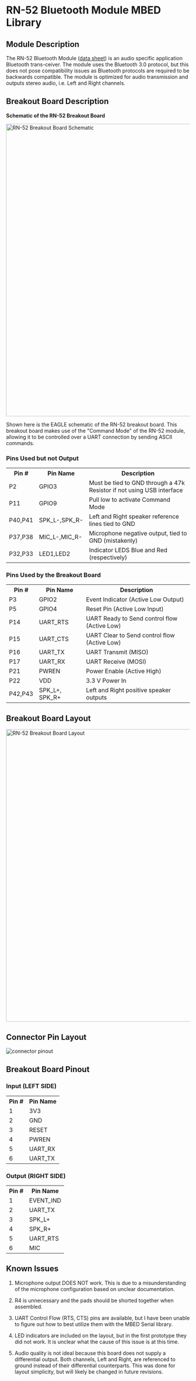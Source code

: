 # RN-52 Bluetooth Module MBED Library

## Module Description
The RN-52 Bluetooth Module ([data sheet](https://ww1.microchip.com/downloads/en/DeviceDoc/70005120A.pdf)) is an audio specific application Bluetooth trans-ceiver. The module uses the Bluetooth 3.0 protocol, but this does not pose compatibility issues as Bluetooth protocols are required to be backwards compatible. The module is optimized for audio transmission and outputs stereo audio, i.e. Left and Right channels. 

## Breakout Board Description

**Schematic of the RN-52 Breakout Board**

<img src="https://i.imgur.com/FjV9205.png" width="800" title="RN-52 Breakout Board Schematic">


Shown here is the EAGLE schematic of the RN-52 breakout board. 
This breakout board makes use of the "Command Mode" of the RN-52 module, allowing it to be controlled over a UART connection by sending ASCII commands. 

### Pins Used but not Output 

<table>
  <tr>
    <th>Pin #</th>
    <th>Pin Name</th>
    <th>Description</th>
  </tr>
  <tr>
    <td>P2</td>
    <td>GPIO3</td>
    <td>Must be tied to GND through a 47k Resistor if not using USB interface
  <tr>
    <td>P11</td>
    <td>GPIO9</td>
    <td>Pull low to activate Command Mode</td>
  </tr>
  <tr>
    <td>P40,P41</td>
    <td>SPK_L-,SPK_R-</td>
    <td>Left and Right speaker reference lines tied to GND </td>
  </tr>
  <tr>
    <td>P37,P38</td>
    <td>MIC_L-,MIC_R-</td>
    <td>Microphone negative output, tied to GND (mistakenly)</td>
  </tr>
  <tr>
    <td>P32,P33</td>
    <td>LED1,LED2</td>
    <td>Indicator LEDS Blue and Red (respectively)</td>
  </tr>

  
</table>

### Pins Used by the Breakout Board
<table>
  <tr>
    <th>Pin #</th>
    <th>Pin Name</th>
    <th>Description</th>
  <tr> 
    <td>P3</td>
    <td>GPIO2</td>
    <td>Event Indicator (Active Low Output)</td>
  </tr>
  <tr>
    <td>P5</td>
    <td>GPIO4</td>
    <td>Reset Pin (Active Low Input)</td>
  </tr>
  <tr>
    <td>P14</td>
    <td>UART_RTS</td>
    <td>UART Ready to Send control flow (Active Low)</td>
  </tr>
  <tr>
    <td>P15</td>
    <td>UART_CTS</td>
    <td>UART Clear to Send control flow (Active Low)</td>
  </tr>
  <tr>
    <td>P16</td>
    <td>UART_TX</td>
    <td>UART Transmit (MISO)</td>
  </tr>
  <tr>
    <td>P17</td>
    <td>UART_RX</td>
    <td>UART Receive (MOSI)</td>
  </tr>
  <tr>
    <td>P21</td>
    <td>PWREN</td>
    <td>Power Enable (Active High)</td>
  </tr>
  <tr>
    <td>P22</td>
    <td>VDD</td>
    <td>3.3 V Power In</td>
  </tr>
  <tr>
    <td>P42,P43</td>
    <td>SPK_L+, SPK_R+</td>
    <td>Left and Right positive speaker outputs</td>
  </tr>
 
</table>

## Breakout Board Layout

<img src="https://i.imgur.com/liXEvN5.png" width="800" title="RN-52 Breakout Board Layout">

## Connector Pin Layout

![connector pinout](https://i.imgur.com/acJiQiz.png)

## Breakout Board Pinout

### Input (LEFT SIDE)

<table>
  <tr>
    <th>Pin #</th>
    <th>Pin Name</th>
  </tr>
  <tr>
    <td>1</td>
    <td>3V3</td>
  </tr>
  <tr>
    <td>2</td>
    <td>GND</td>
  </tr>
  <tr>
    <td>3</td>
    <td>RESET</td>
  </tr>
  <tr>
    <td>4</td>
    <td>PWREN</td>
  </tr>
  <tr>
    <td>5</td>
    <td>UART_RX</td>
  </tr>
  <tr>
    <td>6</td>
    <td>UART_TX</td>
  </tr>

</table>



### Output (RIGHT SIDE)

<table>
  <tr>
    <th>Pin #</th>
    <th>Pin Name</th>
  </tr>
  <tr>
    <td>1</td>
    <td>EVENT_IND</td>
  </tr>
  <tr>
    <td>2</td>
    <td>UART_TX</td>
  </tr>
  <tr>
    <td>3</td>
    <td>SPK_L+</td>
  </tr>
  <tr>
    <td>4</td>
    <td>SPK_R+</td>
  </tr>
  <tr>
    <td>5</td>
    <td>UART_RTS</td>
  </tr>
  <tr>
    <td>6</td>
    <td>MIC</td>
  </tr>

</table>


## Known Issues
1. Microphone output DOES NOT work. This is due to a misunderstanding of the microphone configuration based on unclear documentation.

2. R4 is unnecessary and the pads should be shorted together when assembled. 

3. UART Control Flow (RTS, CTS) pins are available, but I have been unable to figure out how to best utilize them with the MBED Serial library. 

4. LED indicators are included on the layout, but in the first prototype they did not work. It is unclear what the cause of this issue is at this time. 

5. Audio quality is not ideal because this board does not supply a differential output. Both channels, Left and Right, are referenced to ground instead of their differential counterparts. This was done for layout simplicity, but will likely be changed in future revisions. 


